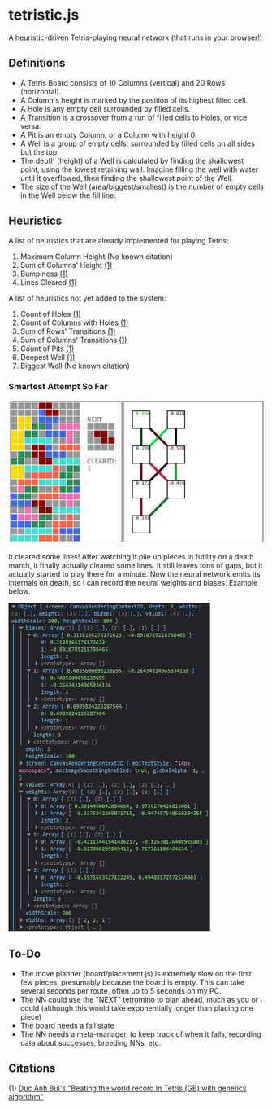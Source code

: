 # tetristic.js
A heuristic-driven Tetris-playing neural network (that runs in your browser!)

## Definitions
- A Tetris Board consists of 10 Columns (vertical) and 20 Rows (horizontal).
- A Column's height is marked by the position of its highest filled cell.
- A Hole is any empty cell surrounded by filled cells.
- A Transition is a crossover from a run of filled cells to Holes, or vice versa.
- A Pit is an empty Column, or a Column with height 0.
- A Well is a group of empty cells, surrounded by filled cells on all sides but the top.
- The depth (height) of a Well is calculated by finding the shallowest point, using the lowest retaining wall. Imagine filling the well with water until it overflowed, then finding the shallowest point of the Well.
- The size of the Well (area/biggest/smallest) is the number of empty cells in the Well below the fill line.

## Heuristics
A list of heuristics that are already implemented for playing Tetris:
1. Maximum Column Height (No known citation)
2. Sum of Columns' Height [(1)](#ci)
3. Bumpiness [(1)](#citations)
4. Lines Cleared [(1)](#citations)

A list of heuristics not yet added to the system:
1. Count of Holes [(1)](#citations)
2. Count of Columns with Holes [(1)](#citations)
3. Sum of Rows' Transitions [(1)](#citations)
4. Sum of Columns' Transitions [(1)](#citations)
5. Count of Pits [(1)](#citations)
6. Deepest Well [(1)](#citations)
7. Biggest Well (No known citation)

### Smartest Attempt So Far

![Smartest attempt so far. Recorded April 15, 2022](/docs/images/smartest/smartest.png)

It cleared some lines! After watching it pile up pieces in futility on a death march, it finally actually cleared some lines. It still leaves tons of gaps, but it actually started to play there for a minute. Now the neural network emits its internals on death, so I can record the neural weights and biases. Example below.

![Smartest attempt so far. Recorded April 15, 2022](/docs/images/smartest/smartest_nn.png)

## To-Do
- The move planner (board/placement.js) is extremely slow on the first few pieces, presumably because the board is empty. This can take several seconds per route, often up to 5 seconds on my PC.
- The NN could use the "NEXT" tetromino to plan ahead, much as you or I could (although this would take exponentially longer than placing one piece)
- The board needs a fail state
- The NN needs a meta-manager, to keep track of when it fails, recording data about successes, breeding NNs, etc.

## Citations
(1) [Duc Anh Bui's "Beating the world record in Tetris (GB) with genetics algorithm"](https://towardsdatascience.com/beating-the-world-record-in-tetris-gb-with-genetics-algorithm-6c0b2f5ace9b)
